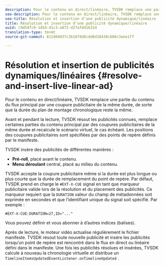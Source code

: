 ```yaml
---
description: Pour le contenu en direct/linéaire, TVSDK remplace une partie du contenu du flux principal par une coupure publicitaire de la même durée, de sorte que la durée du plan de montage chronologique reste la même.
seo-description: Pour le contenu en direct/linéaire, TVSDK remplace une partie du contenu du flux principal par une coupure publicitaire de la même durée, de sorte que la durée du plan de montage chronologique reste la même.
seo-title: Résolution et insertion d’une publicité dynamique/linéaire
title: Résolution et insertion d’une publicité dynamique/linéaire
uuid: c9d54fc9-1d54-41c3-a872-d27afdd16314
translation-type: tm+mt
source-git-commit: 812d04037c3b18f8d8cdd0d18430c686c3eee1ff

---
```



# Résolution et insertion de publicités dynamiques/linéaires {#resolve-and-insert-live-linear-ad}

Pour le contenu en direct/linéaire, TVSDK remplace une partie du contenu du flux principal par une coupure publicitaire de la même durée, de sorte que la durée du plan de montage chronologique reste la même.

Avant et pendant la lecture, TVSDK résout les publicités connues, remplace certaines parties du contenu principal par des coupures publicitaires de la même durée et recalcule le scénario virtuel, le cas échéant. Les positions des coupures publicitaires sont spécifiées par des points de repère définis par le manifeste.

TVSDK insère des publicités de différentes manières :

* **Pré-roll**, placé avant le contenu.
* **Menu déroulant** central, placé au milieu du contenu.

TVSDK accepte la coupure publicitaire même si la durée est plus longue ou plus courte que la durée de remplacement du point de repère. Par défaut, TVSDK prend en charge le `#EXT-X-CUE` signal en tant que marqueur publicitaire valide lors de la résolution et du placement des publicités. Ce marqueur requiert que la `DURATION` valeur du champ de métadonnées soit exprimée en secondes et que l’identifiant unique du signal soit spécifié. Par exemple :

```
#EXT-X-CUE:DURATION=27,ID="..."
```

Vous pouvez définir et vous abonner à d’autres indices (balises).

Après  de lecture, le moteur vidéo actualise régulièrement le fichier manifeste. TVSDK résout toute nouvelle publicité et insère les publicités lorsqu’un point de repère est rencontré dans le flux en direct ou linéaire défini dans le manifeste. Une fois les publicités résolues et insérées, TVSDK calcule à nouveau la chronologie virtuelle et distribue un `TimelineItemsUpdatedEventListener.onTimelineUpdated` .
